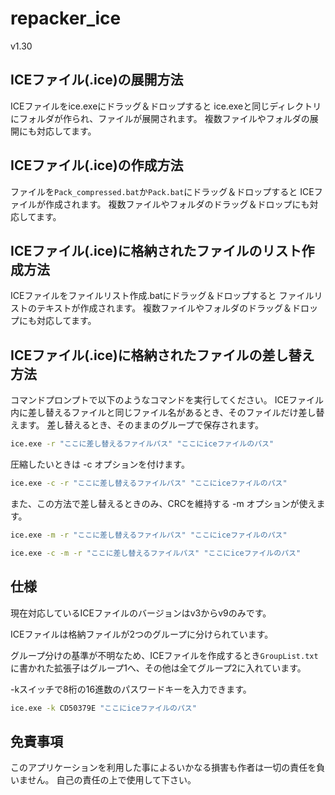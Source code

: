 # repacker_ice

v1.30

## ICEファイル(.ice)の展開方法

ICEファイルをice.exeにドラッグ＆ドロップすると
ice.exeと同じディレクトリにフォルダが作られ、ファイルが展開されます。
複数ファイルやフォルダの展開にも対応してます。

## ICEファイル(.ice)の作成方法

ファイルを`Pack_compressed.bat`か`Pack.bat`にドラッグ＆ドロップすると
ICEファイルが作成されます。
複数ファイルやフォルダのドラッグ＆ドロップにも対応してます。

## ICEファイル(.ice)に格納されたファイルのリスト作成方法

ICEファイルをファイルリスト作成.batにドラッグ＆ドロップすると
ファイルリストのテキストが作成されます。
複数ファイルやフォルダのドラッグ＆ドロップにも対応してます。

## ICEファイル(.ice)に格納されたファイルの差し替え方法

コマンドプロンプトで以下のようなコマンドを実行してください。
ICEファイル内に差し替えるファイルと同じファイル名があるとき、そのファイルだけ差し替えます。
差し替えるとき、そのままのグループで保存されます。

```bat
ice.exe -r "ここに差し替えるファイルパス" "ここにiceファイルのパス"
```

圧縮したいときは -c オプションを付けます。

```bat
ice.exe -c -r "ここに差し替えるファイルパス" "ここにiceファイルのパス"
```

また、この方法で差し替えるときのみ、CRCを維持する -m オプションが使えます。

```bat
ice.exe -m -r "ここに差し替えるファイルパス" "ここにiceファイルのパス"

ice.exe -c -m -r "ここに差し替えるファイルパス" "ここにiceファイルのパス"
```

## 仕様

現在対応しているICEファイルのバージョンはv3からv9のみです。

ICEファイルは格納ファイルが2つのグループに分けられています。

グループ分けの基準が不明なため、ICEファイルを作成するとき`GroupList.txt`に書かれた拡張子はグループ1へ、その他は全てグループ2に入れています。

-kスイッチで8桁の16進数のパスワードキーを入力できます。

```bat
ice.exe -k CD50379E "ここにiceファイルのパス"
```

## 免責事項

このアプリケーションを利用した事によるいかなる損害も作者は一切の責任を負いません。
自己の責任の上で使用して下さい。
